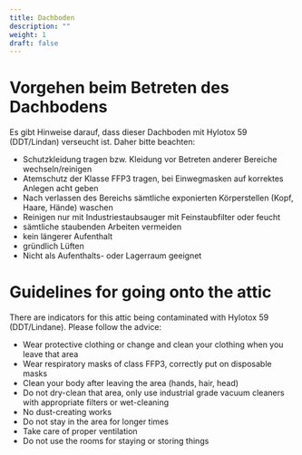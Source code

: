 ```yaml
---
title: Dachboden
description: ""
weight: 1
draft: false
---
```

# Vorgehen beim Betreten des Dachbodens

Es gibt Hinweise darauf, dass dieser Dachboden mit Hylotox 59 (DDT/Lindan) verseucht ist. Daher bitte beachten:

- Schutzkleidung tragen bzw. Kleidung vor Betreten anderer Bereiche wechseln/reinigen
- Atemschutz der Klasse FFP3 tragen, bei Einwegmasken auf korrektes Anlegen acht geben
- Nach verlassen des Bereichs sämtliche exponierten Körperstellen (Kopf, Haare, Hände) waschen
- Reinigen nur mit Industriestaubsauger mit Feinstaubfilter oder feucht
- sämtliche staubenden Arbeiten vermeiden
- kein längerer Aufenthalt
- gründlich Lüften
- Nicht als Aufenthalts- oder Lagerraum geeignet

# Guidelines for going onto the attic

There are indicators for this attic being contaminated with Hylotox 59 (DDT/Lindane). Please follow the advice:

- Wear protective clothing or change and clean your clothing when you leave that area
- Wear respiratory masks of class FFP3, correctly put on disposable masks
- Clean your body after leaving the area (hands, hair, head)
- Do not dry-clean that area, only use industrial grade vacuum cleaners with appropriate filters or wet-cleaning
- No dust-creating works
- Do not stay in the area for longer times
- Take care of proper ventilation
- Do not use the rooms for staying or storing things